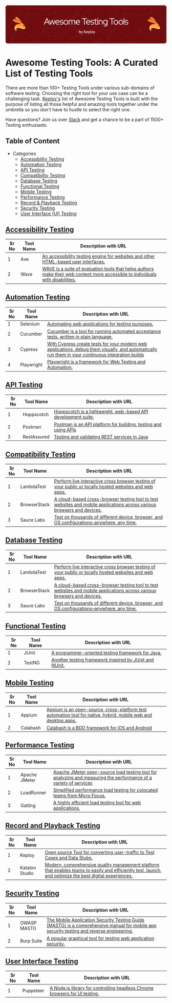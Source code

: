 ![Header](./images/github-header-image.png)

# Awesome Testing Tools: A Curated List of Testing Tools

There are more than 100+ Testing Tools under various sub-domains of software testing. Choosing the right tool for your use case can be a challenging task.
[Keploy's](https://www.keploy.io) list of Awesome Testing Tools is built with the purpose of listing all those helpful and amazing tools together under the umbrella so you don't have to hustle to select the right one.

Have questions? Join us over [Slack](https://join.slack.com/t/keploy/shared_invite/zt-253w27t4n-aLPuAki0R4ekG0ReuKQFlQ) and get a chance to be a part of 1500+ Testing enthusiasts.

## Table of Content

- Categories
  - [Accessibility Testing](#accessibility-testing)
  - [Automation Testing](#automation-testing)
  - [API Testing](#api-testing)
  - [Compatibility Testing](#compatibility-testing)
  - [Database Testing](#database-testing)
  - [Functional Testing](#functional-testing)
  - [Mobile Testing](#mobile-testing)
  - [Performance Testing](#performance-testing)
  - [Record & Playback Testing](#record-and-playback-testing)
  - [Security Testing](#security-testing)
  - [User Interface (UI) Testing](#user-interface-testing)
  
## [Accessibility Testing](TestingDomains.md/#accessibility-testing)

| Sr No | Tool Name |  Description with URL|
| ---------- | --------------------- | --------------------- |
| 1 | Axe  | [An accessibility testing engine for websites and other HTML-based user interfaces.](https://github.com/dequelabs/axe-core)|
| 2 | Wave  | [WAVE is a suite of evaluation tools that helps authors make their web content more accessible to individuals with disabilities.](https://wave.webaim.org/)|

## [Automation Testing](TestingDomains.md/#automation-testing)

| Sr No | Tool Name |  Description with URL |
| ---------- | --------------------- | --------------------- |
| 1 | Selenium  | [Automating web applications for testing purposes.](https://github.com/seleniumhq/selenium) |
| 2 | Cucumber  | [Cucumber is a tool for running automated acceptance tests, written in plain language.](https://github.com/cucumber)|
| 3 | Cypress  | [With Cypress create tests for your modern web applications, debug them visually, and automatically run them in your continuous integration builds](https://github.com/cypress-io/cypress)|
| 4 | Playwright  | [Playwright is a framework for Web Testing and Automation.](https://github.com/microsoft/playwright)|

## [API Testing](TestingDomains.md/#api-testing)

| Sr No | Tool Name |  Description with URL |
| ---------- | --------------------- | --------------------- |
| 1 | Hoppscotch  | [Hoppscotch is a lightweight, web-based API development suite.](https://github.com/hoppscotch/hoppscotch)|
| 2 | Postman  | [Postman is an API platform for building, testing and using APIs](https://www.postman.com/)|
| 3 | RestAssured  | [Testing and validating REST services in Java](https://github.com/rest-assured/rest-assured)|

## [Compatibility Testing](TestingDomains.md/#compatibility-testing)

| Sr No | Tool Name |  Description with URL |
| ---------- | --------------------- | --------------------- |
| 1 | LambdaTest  | [Perform live interactive cross browser testing of your public or locally hosted websites and web apps.](https://www.lambdatest.com/) |
| 2 | BrowserStack  | [A cloud-based cross-browser testing tool to test websites and mobile applications across various browsers and devices.](https://www.browserstack.com/)|
| 3 | Sauce Labs  | [Test on thousands of different device, browser, and OS configurations–anywhere, any time.](https://saucelabs.com/)|

## [Database Testing](TestingDomains.md/#database-testing)

| Sr No | Tool Name |  Description with URL |
| ---------- | --------------------- | --------------------- |
| 1 | LambdaTest  | [Perform live interactive cross browser testing of your public or locally hosted websites and web apps.](https://www.lambdatest.com/) |
| 2 | BrowserStack  | [A cloud-based cross-browser testing tool to test websites and mobile applications across various browsers and devices.](https://www.browserstack.com/)|
| 3 | Sauce Labs  | [Test on thousands of different device, browser, and OS configurations–anywhere, any time.](https://saucelabs.com/)|

## [Functional Testing](TestingDomains.md/#functional-testing)

| Sr No | Tool Name |  Description with URL |
| ---------- | --------------------- | --------------------- |
| 1 | JUnit  | [A programmer-oriented testing framework for Java.](https://github.com/junit-team) |
| 2 | TestNG  | [Another testing framework inspired by JUnit and NUnit.](https://github.com/testng-team/testng)|

## [Mobile Testing](TestingDomains.md/#mobile-testing)

| Sr No | Tool Name |  Description with URL |
| ---------- | --------------------- | --------------------- |
| 1 | Appium  | [Appium is an open-source, cross-platform test automation tool for native, hybrid, mobile web and desktop apps.](https://github.com/appium/appium) |
| 2 | Calabash  | [Calabash is a BDD framework for iOS and Android](https://github.com/calabash)|

## [Performance Testing](TestingDomains.md/#performance-testing)

| Sr No | Tool Name |  Description with URL |
| ---------- | --------------------- | --------------------- |
| 1 | Apache JMeter  | [Apache JMeter open-source load testing tool for analyzing and measuring the performance of a variety of services](https://github.com/apache/jmeter) |
| 2 | LoadRunner  | [Simplified performance load testing for colocated teams from Micro Focus.](https://www.microfocus.com/en-us/products/loadrunner-professional/overview)|
| 3 | Gatling  | [A highly efficient load testing tool for web applications.](https://github.com/gatling/gatling)|

## [Record and Playback Testing](TestingDomains.md/#record-and-playback-testing)

| Sr No | Tool Name |  Description with URL |
| ---------- | --------------------- | --------------------- |
| 1 | Keploy  | [Open source Tool for converting user-traffic to Test Cases and Data Stubs.](https://github.com/keploy/keploy) |
| 2 | Katalon Studio  | [Modern, comprehensive quality management platform that enables teams to easily and efficiently test, launch, and optimize the best digital experiences.](https://katalon.com/) |

## [Security Testing](TestingDomains.md/#security-testing)

| Sr No | Tool Name |  Description with URL |
| ---------- | --------------------- | --------------------- |
| 1 | OWASP MASTG | [The Mobile Application Security Testing Guide (MASTG) is a comprehensive manual for mobile app security testing and reverse engineering.](https://github.com/OWASP/owasp-mastg) |
| 2 | Burp Suite  | [A popular graphical tool for testing web application security.](https://portswigger.net/burp)|

## [User Interface Testing](TestingDomains.md/#user-interface-testing)

| Sr No | Tool Name |  Description with URL |
| ---------- | --------------------- | --------------------- |
| 1 | Puppeteer  | [A Node.js library for controlling headless Chrome browsers for UI testing.](https://github.com/puppeteer/puppeteer) |
